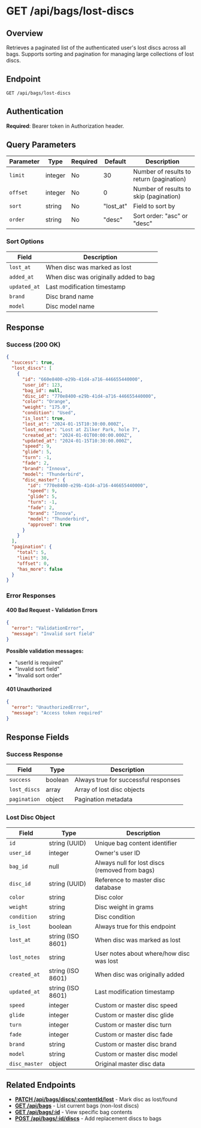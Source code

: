 # GET /api/bags/lost-discs

## Overview
Retrieves a paginated list of the authenticated user's lost discs across all bags. Supports sorting and pagination for managing large collections of lost discs.

## Endpoint
```
GET /api/bags/lost-discs
```

## Authentication
**Required**: Bearer token in Authorization header.

## Query Parameters

| Parameter | Type | Required | Default | Description |
|-----------|------|----------|---------|-------------|
| `limit` | integer | No | 30 | Number of results to return (pagination) |
| `offset` | integer | No | 0 | Number of results to skip (pagination) |
| `sort` | string | No | "lost_at" | Field to sort by |
| `order` | string | No | "desc" | Sort order: "asc" or "desc" |

### Sort Options
| Field | Description |
|-------|-------------|
| `lost_at` | When disc was marked as lost |
| `added_at` | When disc was originally added to bag |
| `updated_at` | Last modification timestamp |
| `brand` | Disc brand name |
| `model` | Disc model name |

## Response

### Success (200 OK)
```json
{
  "success": true,
  "lost_discs": [
    {
      "id": "660e8400-e29b-41d4-a716-446655440000",
      "user_id": 123,
      "bag_id": null,
      "disc_id": "770e8400-e29b-41d4-a716-446655440000",
      "color": "Orange",
      "weight": "175.0",
      "condition": "Used",
      "is_lost": true,
      "lost_at": "2024-01-15T10:30:00.000Z",
      "lost_notes": "Lost at Zilker Park, hole 7",
      "created_at": "2024-01-01T00:00:00.000Z",
      "updated_at": "2024-01-15T10:30:00.000Z",
      "speed": 9,
      "glide": 5,
      "turn": -1,
      "fade": 2,
      "brand": "Innova",
      "model": "Thunderbird",
      "disc_master": {
        "id": "770e8400-e29b-41d4-a716-446655440000",
        "speed": 9,
        "glide": 5,
        "turn": -1,
        "fade": 2,
        "brand": "Innova",
        "model": "Thunderbird",
        "approved": true
      }
    }
  ],
  "pagination": {
    "total": 5,
    "limit": 30,
    "offset": 0,
    "has_more": false
  }
}
```

### Error Responses

#### 400 Bad Request - Validation Errors
```json
{
  "error": "ValidationError",
  "message": "Invalid sort field"
}
```

**Possible validation messages:**
- "userId is required"
- "Invalid sort field"
- "Invalid sort order"

#### 401 Unauthorized
```json
{
  "error": "UnauthorizedError",
  "message": "Access token required"
}
```

## Response Fields

### Success Response
| Field | Type | Description |
|-------|------|-------------|
| `success` | boolean | Always true for successful responses |
| `lost_discs` | array | Array of lost disc objects |
| `pagination` | object | Pagination metadata |

### Lost Disc Object
| Field | Type | Description |
|-------|------|-------------|
| `id` | string (UUID) | Unique bag content identifier |
| `user_id` | integer | Owner's user ID |
| `bag_id` | null | Always null for lost discs (removed from bags) |
| `disc_id` | string (UUID) | Reference to master disc database |
| `color` | string | Disc color |
| `weight` | string | Disc weight in grams |
| `condition` | string | Disc condition |
| `is_lost` | boolean | Always true for this endpoint |
| `lost_at` | string (ISO 8601) | When disc was marked as lost |
| `lost_notes` | string | User notes about where/how disc was lost |
| `created_at` | string (ISO 8601) | When disc was originally added |
| `updated_at` | string (ISO 8601) | Last modification timestamp |
| `speed` | integer | Custom or master disc speed |
| `glide` | integer | Custom or master disc glide |
| `turn` | integer | Custom or master disc turn |
| `fade` | integer | Custom or master disc fade |
| `brand` | string | Custom or master disc brand |
| `model` | string | Custom or master disc model |
| `disc_master` | object | Original master disc data |

## Related Endpoints
- **[PATCH /api/bags/discs/:contentId/lost](./PATCH_bags_discs_contentId_lost.md)** - Mark disc as lost/found
- **[GET /api/bags](./GET_bags.md)** - List current bags (non-lost discs)
- **[GET /api/bags/:id](./GET_bags_id.md)** - View specific bag contents
- **[POST /api/bags/:id/discs](./POST_bags_id_discs.md)** - Add replacement discs to bags